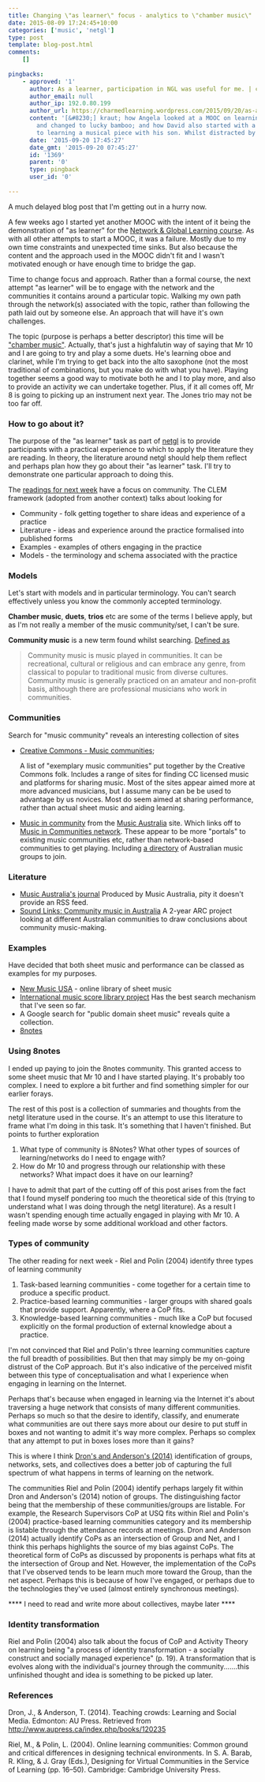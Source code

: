 ```yaml
---
title: Changing \"as learner\" focus - analytics to \"chamber music\"
date: 2015-08-09 17:24:45+10:00
categories: ['music', 'netgl']
type: post
template: blog-post.html
comments:
    []
    
pingbacks:
    - approved: '1'
      author: As a learner, participation in NGL was useful for me. | charmedlearning
      author_email: null
      author_ip: 192.0.80.199
      author_url: https://charmedlearning.wordpress.com/2015/09/20/as-a-learner-participation-in-ngl-was-useful-for-me/
      content: '[&#8230;] kraut; how Angela looked at a MOOC on learning how to learn
        and changed to lucky bamboo; and how David also started with a MOOC and moved
        to learning a musical piece with his son. Whilst distracted by [&#8230;]'
      date: '2015-09-20 17:45:27'
      date_gmt: '2015-09-20 07:45:27'
      id: '1369'
      parent: '0'
      type: pingback
      user_id: '0'
    
---
```

A much delayed blog post that I'm getting out in a hurry now.

A few weeks ago I started yet another MOOC with the intent of it being the demonstration of "as learner" for the [Network & Global Learning course](http://netgl.wordpress.com/). As with all other attempts to start a MOOC, it was a failure. Mostly due to my own time constraints and unexpected time sinks. But also because the content and the approach used in the MOOC didn't fit and I wasn't motivated enough or have enough time to bridge the gap.

Time to change focus and approach. Rather than a formal course, the next attempt "as learner" will be to engage with the network and the communities it contains around a particular topic. Walking my own path through the network(s) associated with the topic, rather than following the path laid out by someone else. An approach that will have it's own challenges.

The topic (purpose is perhaps a better descriptor) this time will be ["chamber music"](https://en.wikipedia.org/wiki/Chamber_music). Actually, that's just a highfalutin way of saying that Mr 10 and I are going to try and play a some duets. He's learning oboe and clarinet, while I'm trying to get back into the alto saxophone (not the most traditional of combinations, but you make do with what you have). Playing together seems a good way to motivate both he and I to play more, and also to provide an activity we can undertake together. Plus, if it all comes off, Mr 8 is going to picking up an instrument next year. The Jones trio may not be too far off.

### How to go about it?

The purpose of the "as learner" task as part of [netgl](http://netgl.wordpress.com/) is to provide participants with a practical experience to which to apply the literature they are reading. In theory, the literature around netgl should help them reflect and perhaps plan how they go about their "as learner" task. I'll try to demonstrate one particular approach to doing this.

The [readings for next week](https://netgl.wordpress.com/study-schedule-2/week-4-clem-and-community/) have a focus on community. The CLEM framework (adopted from another context) talks about looking for

- Community - folk getting together to share ideas and experience of a practice
- Literature - ideas and experience around the practice formalised into published forms
- Examples - examples of others engaging in the practice
- Models - the terminology and schema associated with the practice

### Models

Let's start with models and in particular terminology. You can't search effectively unless you know the commonly accepted terminology.

**Chamber music**, **duets**, **trios** etc are some of the terms I believe apply, but as I'm not really a member of the music community/set, I can't be sure.

**Community music** is a new term found whilst searching. [Defined as](https://musicaustralia.org.au/discover/music-in-community/)

> Community music is music played in communities. It can be recreational, cultural or religious and can embrace any genre, from classical to popular to traditional music from diverse cultures. Community music is generally practiced on an amateur and non-profit basis, although there are professional musicians who work in communities.

### Communities

Search for "music community" reveals an interesting collection of sites

- [Creative Commons - Music communities](http://creativecommons.org/music-communities);
    
    A list of "exemplary music communities" put together by the Creative Commons folk. Includes a range of sites for finding CC licensed music and platforms for sharing music. Most of the sites appear aimed more at more advanced musicians, but I assume many can be be used to advantage by us novices. Most do seem aimed at sharing performance, rather than actual sheet music and aiding learning.
    
- [Music in community](https://musicaustralia.org.au/discover/music-in-community/) from the [Music Australia](https://musicaustralia.org.au/) site. Which links off to [Music in Communities network](http://musicincommunities.org.au/). These appear to be more "portals" to existing music communities etc, rather than network-based communities to get playing. Including [a directory](http://musicincommunities.org.au/resources19/community-music-directory) of Australian music groups to join.

### Literature

- [Music Australia's journal](https://musicaustralia.org.au/news/) Produced by Music Australia, pity it doesn't provide an RSS feed.
- [Sound Links: Community music in Australia](http://musicincommunities.org.au/resources19/experts/soundlinks) A 2-year ARC project looking at different Australian communities to draw conclusions about community music-making.

### Examples

Have decided that both sheet music and performance can be classed as examples for my purposes.

- [New Music USA](http://library.newmusicusa.org/) - online library of sheet music
- [International music score library project](http://imslp.org/) Has the best search mechanism that I've seen so far.
- A Google search for "public domain sheet music" reveals quite a collection.
- [8notes](http://www.8notes.com/)

### Using 8notes

I ended up paying to join the 8notes community. This granted access to some sheet music that Mr 10 and I have started playing. It's probably too complex. I need to explore a bit further and find something simpler for our earlier forays.

The rest of this post is a collection of summaries and thoughts from the netgl literature used in the course. It's an attempt to use this literature to frame what I'm doing in this task. It's something that I haven't finished. But points to further exploration

1. What type of community is 8Notes? What other types of sources of learning/networks do I need to engage with?
2. How do Mr 10 and progress through our relationship with these networks? What impact does it have on our learning?

I have to admit that part of the cutting off of this post arises from the fact that I found myself pondering too much the theoretical side of this (trying to understand what I was doing through the netgl literature). As a result I wasn't spending enough time actually engaged in playing with Mr 10. A feeling made worse by some additional workload and other factors.

### Types of community

The other reading for next week - Riel and Polin (2004) identify three types of learning community

1. Task-based learning communities - come together for a certain time to produce a specific product.
2. Practice-based learning communities - larger groups with shared goals that provide support. Apparently, where a CoP fits.
3. Knowledge-based learning communities - much like a CoP but focused explicitly on the formal production of external knowledge about a practice.

I'm not convinced that Riel and Polin's three learning communities capture the full breadth of possibilities. But then that may simply be my on-going distrust of the CoP approach. But it's also indicative of the perceived misfit between this type of conceptualisation and what I experience when engaging in learning on the Internet.

Perhaps that's because when engaged in learning via the Internet it's about traversing a huge network that consists of many different communities. Perhaps so much so that the desire to identify, classify, and enumerate what communities are out there says more about our desire to put stuff in boxes and not wanting to admit it's way more complex. Perhaps so complex that any attempt to put in boxes loses more than it gains?

This is where I think [Dron's and Anderson's (2014)](http://teachingcrowds.ca/discuss-the-chapters/chapter-3-a-typology-of-social-forms-for-learning) identification of groups, networks, sets, and collectives does a better job of capturing the full spectrum of what happens in terms of learning on the network.

The communities Riel and Polin (2004) identify perhaps largely fit within Dron and Anderson's (2014) notion of groups. The distinguishing factor being that the membership of these communities/groups are listable. For example, the Research Supervisors CoP at USQ fits within Riel and Polin's (2004) practice-based learning communities category and its membership is listable through the attendance records at meetings. Dron and Anderson (2014) actually identify CoPs as an intersection of Group and Net, and I think this perhaps highlights the source of my bias against CoPs. The theoretical form of CoPs as discussed by proponents is perhaps what fits at the intersection of Group and Net. However, the implementation of the CoPs that I've observed tends to be learn much more toward the Group, than the net aspect. Perhaps this is because of how I've engaged, or perhaps due to the technologies they've used (almost entirely synchronous meetings).

\*\*\*\* I need to read and write more about collectives, maybe later \*\*\*\*

### Identity transformation

Riel and Polin (2004) also talk about the focus of CoP and Activity Theory on learning being "a process of identity transformation - a socially construct and socially managed experience" (p. 19). A transformation that is evolves along with the individual's journey through the community.......this unfinished thought and idea is something to be picked up later.

### References

Dron, J., & Anderson, T. (2014). Teaching crowds: Learning and Social Media. Edmonton: AU Press. Retrieved from http://www.aupress.ca/index.php/books/120235

Riel, M., & Polin, L. (2004). Online learning communities: Common ground and critical differences in designing technical environments. In S. A. Barab, R. Kling, & J. Gray (Eds.), Designing for Virtual Communities in the Service of Learning (pp. 16–50). Cambridge: Cambridge University Press.